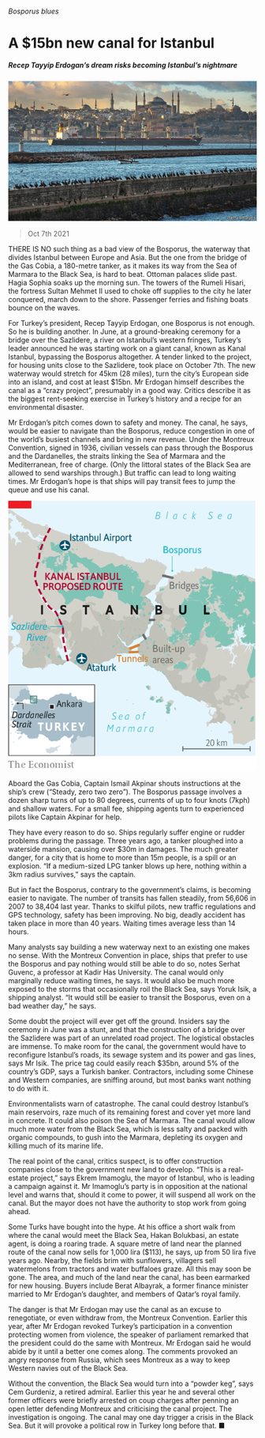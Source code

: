 ###### Bosporus blues

# A $15bn new canal for Istanbul 

##### Recep Tayyip Erdogan’s dream risks becoming Istanbul’s nightmare 

![image](images/20211009_EUP001_0.jpg) 

> Oct 7th 2021 

THERE IS NO such thing as a bad view of the Bosporus, the waterway that divides Istanbul between Europe and Asia. But the one from the bridge of the Gas Cobia, a 180-metre tanker, as it makes its way from the Sea of Marmara to the Black Sea, is hard to beat. Ottoman palaces slide past. Hagia Sophia soaks up the morning sun. The towers of the Rumeli Hisari, the fortress Sultan Mehmet II used to choke off supplies to the city he later conquered, march down to the shore. Passenger ferries and fishing boats bounce on the waves.

For Turkey’s president, Recep Tayyip Erdogan, one Bosporus is not enough. So he is building another. In June, at a ground-breaking ceremony for a bridge over the Sazlidere, a river on Istanbul’s western fringes, Turkey’s leader announced he was starting work on a giant canal, known as Kanal Istanbul, bypassing the Bosporus altogether. A tender linked to the project, for housing units close to the Sazlidere, took place on October 7th. The new waterway would stretch for 45km (28 miles), turn the city’s European side into an island, and cost at least $15bn. Mr Erdogan himself describes the canal as a “crazy project”, presumably in a good way. Critics describe it as the biggest rent-seeking exercise in Turkey’s history and a recipe for an environmental disaster.


Mr Erdogan’s pitch comes down to safety and money. The canal, he says, would be easier to navigate than the Bosporus, reduce congestion in one of the world’s busiest channels and bring in new revenue. Under the Montreux Convention, signed in 1936, civilian vessels can pass through the Bosporus and the Dardanelles, the straits linking the Sea of Marmara and the Mediterranean, free of charge. (Only the littoral states of the Black Sea are allowed to send warships through.) But traffic can lead to long waiting times. Mr Erdogan’s hope is that ships will pay transit fees to jump the queue and use his canal.

![image](images/20211009_EUM958.png) 


Aboard the Gas Cobia, Captain Ismail Akpinar shouts instructions at the ship’s crew (“Steady, zero two zero”). The Bosporus passage involves a dozen sharp turns of up to 80 degrees, currents of up to four knots (7kph) and shallow waters. For a small fee, shipping agents turn to experienced pilots like Captain Akpinar for help.

They have every reason to do so. Ships regularly suffer engine or rudder problems during the passage. Three years ago, a tanker ploughed into a waterside mansion, causing over $30m in damages. The much greater danger, for a city that is home to more than 15m people, is a spill or an explosion. “If a medium-sized LPG tanker blows up here, nothing within a 3km radius survives,” says the captain.

But in fact the Bosporus, contrary to the government’s claims, is becoming easier to navigate. The number of transits has fallen steadily, from 56,606 in 2007 to 38,404 last year. Thanks to skilful pilots, new traffic regulations and GPS technology, safety has been improving. No big, deadly accident has taken place in more than 40 years. Waiting times average less than 14 hours.

Many analysts say building a new waterway next to an existing one makes no sense. With the Montreux Convention in place, ships that prefer to use the Bosporus and pay nothing would still be able to do so, notes Serhat Guvenc, a professor at Kadir Has University. The canal would only marginally reduce waiting times, he says. It would also be much more exposed to the storms that occasionally roil the Black Sea, says Yoruk Isik, a shipping analyst. “It would still be easier to transit the Bosporus, even on a bad weather day,” he says.

Some doubt the project will ever get off the ground. Insiders say the ceremony in June was a stunt, and that the construction of a bridge over the Sazlidere was part of an unrelated road project. The logistical obstacles are immense. To make room for the canal, the government would have to reconfigure Istanbul’s roads, its sewage system and its power and gas lines, says Mr Isik. The price tag could easily reach $35bn, around 5% of the country’s GDP, says a Turkish banker. Contractors, including some Chinese and Western companies, are sniffing around, but most banks want nothing to do with it.

Environmentalists warn of catastrophe. The canal could destroy Istanbul’s main reservoirs, raze much of its remaining forest and cover yet more land in concrete. It could also poison the Sea of Marmara. The canal would allow much more water from the Black Sea, which is less salty and packed with organic compounds, to gush into the Marmara, depleting its oxygen and killing much of its marine life.

The real point of the canal, critics suspect, is to offer construction companies close to the government new land to develop. “This is a real-estate project,” says Ekrem Imamoglu, the mayor of Istanbul, who is leading a campaign against it. Mr Imamoglu’s party is in opposition at the national level and warns that, should it come to power, it will suspend all work on the canal. But the mayor does not have the authority to stop work from going ahead.

Some Turks have bought into the hype. At his office a short walk from where the canal would meet the Black Sea, Hakan Bolukbasi, an estate agent, is doing a roaring trade. A square metre of land near the planned route of the canal now sells for 1,000 lira ($113), he says, up from 50 lira five years ago. Nearby, the fields brim with sunflowers, villagers sell watermelons from tractors and water buffaloes graze. All this may soon be gone. The area, and much of the land near the canal, has been earmarked for new housing. Buyers include Berat Albayrak, a former finance minister married to Mr Erdogan’s daughter, and members of Qatar’s royal family.

The danger is that Mr Erdogan may use the canal as an excuse to renegotiate, or even withdraw from, the Montreux Convention. Earlier this year, after Mr Erdogan revoked Turkey’s participation in a convention protecting women from violence, the speaker of parliament remarked that the president could do the same with Montreux. Mr Erdogan said he would abide by it until a better one comes along. The comments provoked an angry response from Russia, which sees Montreux as a way to keep Western navies out of the Black Sea.

Without the convention, the Black Sea would turn into a “powder keg”, says Cem Gurdeniz, a retired admiral. Earlier this year he and several other former officers were briefly arrested on coup charges after penning an open letter defending Montreux and criticising the canal project. The investigation is ongoing. The canal may one day trigger a crisis in the Black Sea. But it will provoke a political row in Turkey long before that. ■

